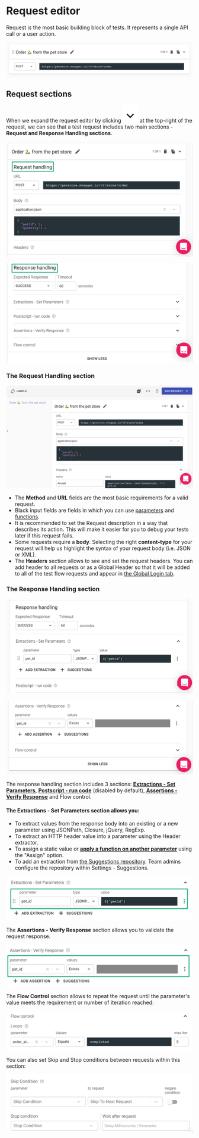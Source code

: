 # Request editor

Request is the most basic building block of tests. It represents a single API call or a user action.

![](../../.gitbook/assets/screenshot-2021-10-03t133534.753.png)

## Request sections

When we expand the request editor by clicking<img src="../../.gitbook/assets/screen-shot-2021-10-03-at-13.37.48.png" alt="" data-size="line"> at the top-right of the request, we can see that a test request includes two main sections - **Request and Response Handling sections**.

![](../../.gitbook/assets/screenshot-2021-10-03t134902.806.png)

![](../../.gitbook/assets/screenshot-2021-10-03t134210.876.png)

### The Request Handling section

![The request handling section](../../.gitbook/assets/screenshot-2021-10-03t135227.782.png)

* The **Method** and **URL** fields are the most basic requirements for a valid request.
* Black input fields are fields in which you can use [parameters](https://docs.loadmill.com/api-testing/test-suite-editor/parameters) and [functions](https://docs.loadmill.com/api-testing/test-suite-editor/parameters/functions).
* It is recommended to set the Request description in a way that describes its action. This will make it easier for you to debug your tests later if this request fails.
* Some requests require a **body**. Selecting the right **content-type** for your request will help us highlight the syntax of your request body (i.e. JSON or XML).
* The **Headers** section allows to see and set the request headers. You can add header to all requests or as a Global Header so that it will be added to all of the test flow requests and appear in [the Global Login tab](https://docs.loadmill.com/api-testing/test-suite-editor/global-login-flow).

### The Response Handling section

![](../../.gitbook/assets/screenshot-2021-10-03t135800.939.png)

![The response handling section](../../.gitbook/assets/screenshot-2021-10-03t135823.525.png)

The response handling section includes 3 sections: [**Extractions - Set Parameters**](https://docs.loadmill.com/api-testing/test-suite-editor/set-parameters-extractions), [**Postscript - run code**](https://docs.loadmill.com/api-testing/test-suite-editor/postscript-run-code) (disabled by default), [**Assertions - Verify Response**](https://docs.loadmill.com/api-testing/test-suite-editor/assertions) and Flow control.&#x20;

#### The **Extractions - Set Parameters** section allows you:

* To extract values from the response body into an existing or a new parameter using JSONPath, Closure, jQuery, RegExp.
* To extract an HTTP header value into a parameter using the Header extractor.
* To assign a static value or [**apply a function on another parameter**](https://docs.loadmill.com/api-testing/test-suite-editor/functions) using the "Assign" option.
* To add an extraction from [the Suggestions repository](https://docs.loadmill.com/api-testing/test-suite-editor/set-parameters-extractions#suggestions). Team admins configure the repository within Settings - Suggestions.

![](../../.gitbook/assets/screenshot-2021-10-03t140454.279.png)

The **Assertions - Verify Response** section allows you to validate the request response.

![](../../.gitbook/assets/screenshot-2021-10-03t140553.892.png)

The **Flow Control** section allows to repeat the request until the parameter's value meets the requirement or number of iteration reached:

![](../../.gitbook/assets/screenshot-2021-10-03t141405.887.png)

You can also set Skip and Stop conditions between requests within this section:

![](../../.gitbook/assets/screenshot-2021-10-03t141529.056.png)
